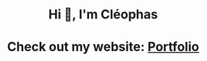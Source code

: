 <h1 align="center">Hi 👋, I'm Cléophas</h1>

<h1 align="center">
Check out my website: <a href="https://yourtechbro.vercel.app/">Portfolio</a>
</h1>

<!--
<h1 align="center">LeetCode Activity</h1>
<p align="center">
  <a href="https://leetcode.com/u/cleophass/" target="_blank">
    <img src="https://leetcard.jacoblin.cool/cleophass?theme=nord&font=Montserrat&ext=heatmap" alt="LeetCode Heatmap" />
  </a>
</p>
-->
